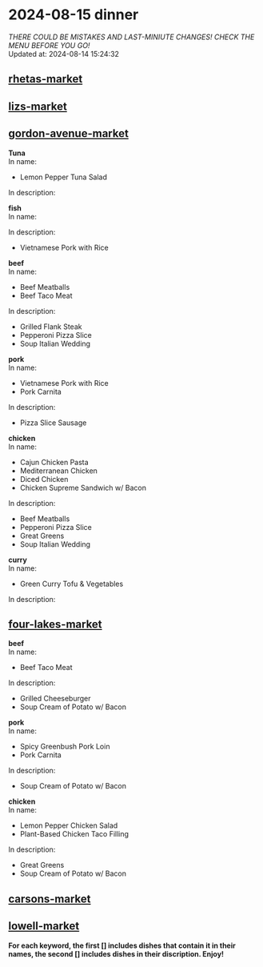 # 2024-08-15 dinner  
*THERE COULD BE MISTAKES AND LAST-MINIUTE CHANGES! CHECK THE MENU BEFORE YOU GO!*  
Updated at: 2024-08-14 15:24:32  
## [rhetas-market](https://wisc-housingdining.nutrislice.com/menu/rhetas-market/dinner/2024-08-15)  
## [lizs-market](https://wisc-housingdining.nutrislice.com/menu/lizs-market/dinner/2024-08-15)  
## [gordon-avenue-market](https://wisc-housingdining.nutrislice.com/menu/gordon-avenue-market/dinner/2024-08-15)  
**Tuna**  
In name:   
 - Lemon Pepper Tuna Salad  
  
In description:   
  
**fish**  
In name:   
  
In description:   
 - Vietnamese Pork with Rice  
  
**beef**  
In name:   
 - Beef Meatballs  
 - Beef Taco Meat  
  
In description:   
 - Grilled Flank Steak  
 - Pepperoni Pizza Slice  
 - Soup Italian Wedding  
  
**pork**  
In name:   
 - Vietnamese Pork with Rice  
 - Pork Carnita  
  
In description:   
 - Pizza Slice Sausage  
  
**chicken**  
In name:   
 - Cajun Chicken Pasta  
 - Mediterranean Chicken  
 - Diced Chicken  
 - Chicken Supreme Sandwich w/ Bacon  
  
In description:   
 - Beef Meatballs  
 - Pepperoni Pizza Slice  
 - Great Greens  
 - Soup Italian Wedding  
  
**curry**  
In name:   
 - Green Curry Tofu & Vegetables  
  
In description:   
  
## [four-lakes-market](https://wisc-housingdining.nutrislice.com/menu/four-lakes-market/dinner/2024-08-15)  
**beef**  
In name:   
 - Beef Taco Meat  
  
In description:   
 - Grilled Cheeseburger  
 - Soup Cream of Potato w/ Bacon  
  
**pork**  
In name:   
 - Spicy Greenbush Pork Loin  
 - Pork Carnita  
  
In description:   
 - Soup Cream of Potato w/ Bacon  
  
**chicken**  
In name:   
 - Lemon Pepper Chicken Salad  
 - Plant-Based Chicken Taco Filling  
  
In description:   
 - Great Greens  
 - Soup Cream of Potato w/ Bacon  
  
## [carsons-market](https://wisc-housingdining.nutrislice.com/menu/carsons-market/dinner/2024-08-15)  
## [lowell-market](https://wisc-housingdining.nutrislice.com/menu/lowell-market/dinner/2024-08-15)  
  
**For each keyword, the first [] includes dishes that contain it in their names, the second [] includes dishes in their discription. Enjoy!**  
